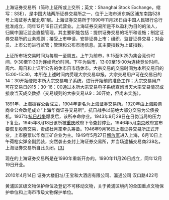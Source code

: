 上海证券交易所（简称上证所或上交所；英文：Shanghai Stock Exchange，缩写：SSE），是中国大陆两所证券交易所之一，位于上海市浦东新区浦东南路528号上海证券大厦北塔1层。上海证券交易所于1990年11月26日由中国人民银行总行批准成立，同年12月19日正式营业。上海证券交易所是不以盈利为目的的法人，归属中国证监会直接管理。其主要职能包括：提供证券交易的场所和设施；制定证券交易所的业务规则；接受上市申请，安排证券上市；组织、监督证券交易；对会员、上市公司进行监管；管理和公布市场信息。其主要指数为上证指数。

上证所市场交易时间为每周一至周五。上午为前市，9:15至9:25为集合竞价时间，9:30至11:30为连续竞价时间。下午为后市，13:00至15:00为连续竞价时间，周六、周日和上证所公告的休市日市场休市。大宗交易的交易时间为本所交易日的15:00-15:30，本所在上述时间内受理大宗交易申报。大宗交易用户可在交易日的14：30开始登陆本所大宗交易电子系统，进行开始前的准备工作；大宗交易用户可在交易日的15：30-16：00通过本所大宗交易电子系统查询当天大宗交易情况或接收当天成交数据（交易规则的大宗交易从9：30开始，但尚未实施）。

1891年，上海掮客公会成立，1904年更名为上海证券交易所。1920年由上海股票商业公会改组成立“上海华商证券交易所”。抗日战争以前绝大部分交易为公债投机。1937年[抗日战争](https://zh.wikipedia.org/wiki/%E6%8A%97%E6%97%A5%E6%88%98%E4%BA%89)爆发后，该所奉命停业。1943年9月29日在日伪当局的压力下复业。1945年8月18日该所被[重庆](https://zh.wikipedia.org/wiki/%E9%87%8D%E5%BA%86)政府下令查封停业。1946年5月[南京](https://zh.wikipedia.org/wiki/%E5%8D%97%E4%BA%AC)政府宣布要恢复股票交易，责成杜月笙牵头筹备。1946年9月16日上海证券交易所正式开业，上市股票以华商工矿企业为主。1949年5月27日[解放军](https://zh.wikipedia.org/wiki/%E8%A7%A3%E6%94%BE%E5%86%9B)进入上海，6月10日上午荷枪实弹全副武装，突然袭击查封上海证券交易所，并当场逮捕交易商238名，上海证券交易所自此关闭。[\[3\]](https://zh.wikipedia.org/wiki/%E4%B8%8A%E6%B5%B7%E8%AF%81%E5%88%B8%E4%BA%A4%E6%98%93%E6%89%80#cite_note-3)

现在的上海证券交易所是在1990年重新开办的。1990年11月26日成立，同年12月19日开业。

2010年4月14日 证券大楼旧址/王宝和大酒店有限公司、瀛通公司 汉口路422号

黄浦区区级文物保护单位及登记不可移动文物，关于黄浦区境内的全国重点文物保护单位和上海市市级文物保护单位。

